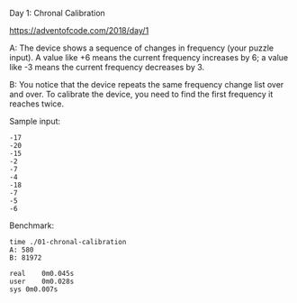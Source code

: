 Day 1: Chronal Calibration

https://adventofcode.com/2018/day/1

A:
The device shows a sequence of changes in frequency (your puzzle
input). A value like +6 means the current frequency increases by 6; a
value like -3 means the current frequency decreases by 3.

B:
You notice that the device repeats the same frequency change list
over and over. To calibrate the device, you need to find the first
frequency it reaches twice.

Sample input:
```
-17
-20
-15
-2
-7
-4
-18
-7
-5
-6
```

Benchmark:
```
time ./01-chronal-calibration
A: 580
B: 81972

real	0m0.045s
user	0m0.028s
sys	0m0.007s
```
